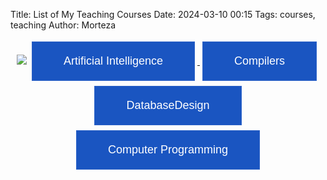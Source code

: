 Title: List of My Teaching Courses
Date: 2024-03-10 00:15
Tags: courses, teaching
Author: Morteza


<style>
		button {
			color: #ffffff;
			background-color: #1a55c1;
			font-size: 18px;
			border: 1px solid #2d63c8;
			padding: 20px 50px;
            margin: 4px;
			cursor: pointer
		}
		button:hover {
			color: #2d63c8;
			background-color: #ffffff;
		}
	</style>

<div style="text-align: center;">

 <img src="https://capsule-render.vercel.app/api?type=waving&height=200&color=gradient&text=Teaching&section=header&animation=twinkling&fontColor=Brown&textBg=false"/>


<a href="https://m-zakeri.github.io/AI">  
<button type="button" name="ai">Artificial Intelligence</button>
</a>

<a href="https://m-zakeri.github.io/Compilers">  
<button type="button" name="compiler">Compilers</button>
</a>

<a href="https://m-zakeri.github.io/DatabaseDesign">  
<button type="button" name="DatabaseDesign">DatabaseDesign</button>
</a>

<a href="https://m-zakeri.github.io/CP">  
<button type="button" name="compiler">Computer Programming </button>
</a>



 </div>